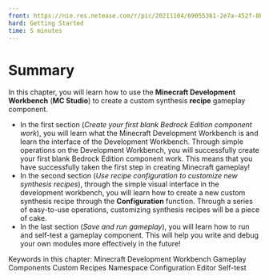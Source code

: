 ```yaml
--- 
front: https://nie.res.netease.com/r/pic/20211104/69055361-2e7a-452f-8b1a-f23e1262a03a.jpg 
hard: Getting Started 
time: 5 minutes 
--- 
```


# Summary 

In this chapter, you will learn how to use the **Minecraft Development Workbench** (**MC Studio**) to create a custom synthesis **recipe** gameplay component. 

- In the first section (*Create your first blank Bedrock Edition component work*), you will learn what the Minecraft Development Workbench is and learn the interface of the Development Workbench. Through simple operations on the Development Workbench, you will successfully create your first blank Bedrock Edition component work. This means that you have successfully taken the first step in creating Minecraft gameplay! 
- In the second section (*Use recipe configuration to customize new synthesis recipes*), through the simple visual interface in the development workbench, you will learn how to create a new custom synthesis recipe through the **Configuration** function. Through a series of easy-to-use operations, customizing synthesis recipes will be a piece of cake. 
- In the last section (*Save and run gameplay*), you will learn how to run and self-test a gameplay component. This will help you write and debug your own modules more effectively in the future! 

Keywords in this chapter: Minecraft Development Workbench Gameplay Components Custom Recipes Namespace Configuration Editor Self-test 
